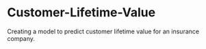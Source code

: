 # Customer-Lifetime-Value
Creating a model to predict customer lifetime value for an insurance company.
